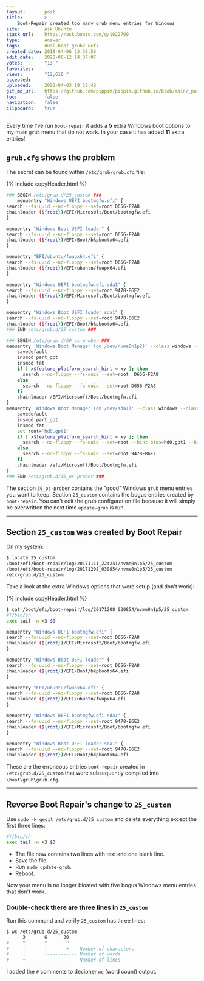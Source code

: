 ```yaml
---
layout:       post
title:        >
    Boot-Repair created too many grub menu entries for Windows
site:         Ask Ubuntu
stack_url:    https://askubuntu.com/q/1022700
type:         Answer
tags:         dual-boot grub2 uefi
created_date: 2018-04-06 23:38:56
edit_date:    2020-06-12 14:37:07
votes:        "13 "
favorites:    
views:        "12,610 "
accepted:     
uploaded:     2022-04-03 19:52:48
git_md_url:   https://github.com/pippim/pippim.github.io/blob/main/_posts/2018/2018-04-06-Boot-Repair-created-too-many-grub-menu-entries-for-Windows.md
toc:          false
navigation:   false
clipboard:    true
---
```


Every time I've run `boot-repair` it adds a **5** extra Windows boot options to my main `grub` menu that do not work. In your case it has added **11** extra entries!

## `grub.cfg` shows the problem

The secret can be found within `/etc/grub/grub.cfg` file: 



{% include copyHeader.html %}
``` bash
### BEGIN /etc/grub.d/25_custom ###
    menuentry "Windows UEFI bootmgfw.efi" {
search --fs-uuid --no-floppy --set=root D656-F2A8
chainloader (${root})/EFI/Microsoft/Boot/bootmgfw.efi
}

menuentry "Windows Boot UEFI loader" {
search --fs-uuid --no-floppy --set=root D656-F2A8
chainloader (${root})/EFI/Boot/bkpbootx64.efi
}

menuentry "EFI/ubuntu/fwupx64.efi" {
search --fs-uuid --no-floppy --set=root D656-F2A8
chainloader (${root})/EFI/ubuntu/fwupx64.efi
}

menuentry "Windows UEFI bootmgfw.efi sda1" {
search --fs-uuid --no-floppy --set=root 9478-B6E2
chainloader (${root})/EFI/Microsoft/Boot/bootmgfw.efi
}

menuentry "Windows Boot UEFI loader sda1" {
search --fs-uuid --no-floppy --set=root 9478-B6E2
chainloader (${root})/EFI/Boot/bkpbootx64.efi
### END /etc/grub.d/25_custom ###

### BEGIN /etc/grub.d/30_os-prober ###
menuentry 'Windows Boot Manager (on /dev/nvme0n1p2)' --class windows --class os $menuentry_id_option 'osprober-efi-D656-F2A8' {
    savedefault
    insmod part_gpt
    insmod fat
    if [ x$feature_platform_search_hint = xy ]; then
      search --no-floppy --fs-uuid --set=root  D656-F2A8
    else
      search --no-floppy --fs-uuid --set=root D656-F2A8
    fi
    chainloader /EFI/Microsoft/Boot/bootmgfw.efi
}
menuentry 'Windows Boot Manager (on /dev/sda1)' --class windows --class os $menuentry_id_option 'osprober-efi-9478-B6E2' {
    savedefault
    insmod part_gpt
    insmod fat
    set root='hd0,gpt1'
    if [ x$feature_platform_search_hint = xy ]; then
      search --no-floppy --fs-uuid --set=root --hint-bios=hd0,gpt1 --hint-efi=hd0,gpt1 --hint-baremetal=ahci0,gpt1  9478-B6E2
    else
      search --no-floppy --fs-uuid --set=root 9478-B6E2
    fi
    chainloader /efi/Microsoft/Boot/bootmgfw.efi
}
### END /etc/grub.d/30_os-prober ###
```

The section `30_os-prober` contains the "good" Windows `grub` menu entries you want to keep. Section `25_custom` contains the bogus entries created by `boot-repair`. You can't edit the grub configuration file because it will simply be overwritten the next time `update-grub` is run.


----------

## Section `25_custom` was created by Boot Repair

On my system:

``` bash
$ locate 25_custom
/boot/efi/boot-repair/log/20171111_224241/nvme0n1p5/25_custom
/boot/efi/boot-repair/log/20171208_030854/nvme0n1p5/25_custom
/etc/grub.d/25_custom
```

Take a look at the extra Windows options that were setup (and don't work):

{% include copyHeader.html %}
``` bash
$ cat /boot/efi/boot-repair/log/20171208_030854/nvme0n1p5/25_custom
#!/bin/sh
exec tail -n +3 $0

menuentry "Windows UEFI bootmgfw.efi" {
search --fs-uuid --no-floppy --set=root D656-F2A8
chainloader (${root})/EFI/Microsoft/Boot/bootmgfw.efi
}

menuentry "Windows Boot UEFI loader" {
search --fs-uuid --no-floppy --set=root D656-F2A8
chainloader (${root})/EFI/Boot/bkpbootx64.efi
}

menuentry "EFI/ubuntu/fwupx64.efi" {
search --fs-uuid --no-floppy --set=root D656-F2A8
chainloader (${root})/EFI/ubuntu/fwupx64.efi
}

menuentry "Windows UEFI bootmgfw.efi sda1" {
search --fs-uuid --no-floppy --set=root 9478-B6E2
chainloader (${root})/EFI/Microsoft/Boot/bootmgfw.efi
}

menuentry "Windows Boot UEFI loader sda1" {
search --fs-uuid --no-floppy --set=root 9478-B6E2
chainloader (${root})/EFI/Boot/bkpbootx64.efi
```

These are the erroneous entries `boot-repair` created in `/etc/grub.d/25_custom` that were subsequently compiled into `\boot\grub\grub.cfg`.


----------

## Reverse Boot Repair's change to `25_custom`

Use `sudo -H gedit /etc/grub.d/25_custom` and delete everything except the first three lines:

``` sh
#!/bin/sh
exec tail -n +3 $0

```

- The file now contains two lines with text and one blank line.
- Save the file.
- Run `sudo update-grub`.
- Reboot.

Now your menu is no longer bloated with five bogus Windows menu entries that don't work.

### Double-check there are three lines in `25_custom`

Run this command and verify `25_custom` has three lines:

``` bash
$ wc /etc/grub.d/25_custom
      3       6      30
#     ^       ^       ^
#     |       |       +--- Number of characters
#     |       +----------- Number of words
#     +------------------- Number of lines
```

I added the `#` comments to decipher `wc` (word count) output.
